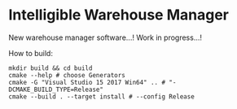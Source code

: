 # Intelligible Warehouse Manager

New warehouse manager software...! Work in progress...!

How to build:

```
mkdir build && cd build
cmake --help # choose Generators
cmake -G "Visual Studio 15 2017 Win64" .. # "-DCMAKE_BUILD_TYPE=Release" 
cmake --build . --target install # --config Release
```